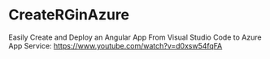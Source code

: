 # CreateRGinAzure

Easily Create and Deploy an Angular App From Visual Studio Code to Azure App Service: https://www.youtube.com/watch?v=d0xsw54fqFA
